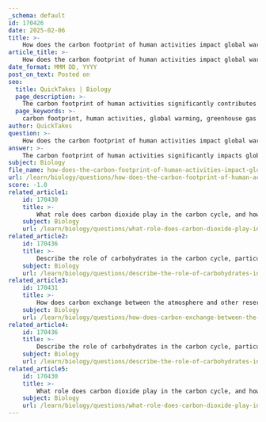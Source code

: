 ```yaml
---
_schema: default
id: 170426
date: 2025-02-06
title: >-
    How does the carbon footprint of human activities impact global warming?
article_title: >-
    How does the carbon footprint of human activities impact global warming?
date_format: MMM DD, YYYY
post_on_text: Posted on
seo:
  title: QuickTakes | Biology
  page_description: >-
    The carbon footprint of human activities significantly contributes to global warming by increasing greenhouse gas emissions, enhancing the greenhouse effect, disrupting the carbon cycle, and impacting ecosystems.
  page_keywords: >-
    carbon footprint, human activities, global warming, greenhouse gas emissions, fossil fuels, deforestation, greenhouse effect, climate change, biodiversity, ecosystems, carbon cycle, mitigation efforts, renewable energy, carbon capture, sustainable land use
author: QuickTakes
question: >-
    How does the carbon footprint of human activities impact global warming?
answer: >-
    The carbon footprint of human activities significantly impacts global warming through several interconnected processes. Here’s a detailed explanation of how this occurs:\n\n1. **Increased Greenhouse Gas Emissions**: Human activities, particularly the burning of fossil fuels (such as coal, oil, and natural gas) and deforestation, lead to a substantial increase in atmospheric carbon dioxide ($CO_2$) levels. These activities release large amounts of carbon that were previously stored in geological formations and forests into the atmosphere.\n\n2. **Enhanced Greenhouse Effect**: The increase in $CO_2$ and other greenhouse gases (like methane and nitrous oxide) enhances the natural greenhouse effect. Normally, greenhouse gases trap heat from the sun, keeping the Earth warm enough to support life. However, the excess greenhouse gases trap more heat, leading to a rise in global temperatures.\n\n3. **Global Temperature Rise**: As the concentration of greenhouse gases increases, the average global temperature rises. This warming has far-reaching consequences, including altered weather patterns, increased frequency and severity of extreme weather events (such as hurricanes, droughts, and floods), and melting polar ice caps, which contribute to rising sea levels.\n\n4. **Impact on Ecosystems**: The changes in climate due to increased global temperatures affect ecosystems and biodiversity. Many species struggle to adapt to the rapid changes, leading to shifts in habitats and potential extinctions.\n\n5. **Carbon Cycle Disruption**: Human activities disrupt the natural carbon cycle. For instance, deforestation not only releases stored carbon but also reduces the number of trees available to absorb $CO_2$ through photosynthesis, further exacerbating the problem. The carbon cycle involves the movement of carbon between various reservoirs (atmosphere, oceans, soil, and living organisms), and human activities alter these fluxes, leading to an imbalance.\n\n6. **Mitigation Efforts**: To combat the impacts of human-induced carbon emissions, various strategies are being implemented. These include transitioning to renewable energy sources, enhancing energy efficiency, and developing carbon capture and storage technologies. Additionally, efforts to reduce the carbon footprint, such as planting trees and promoting sustainable land use, are crucial for mitigating climate change.\n\nIn summary, the carbon footprint of human activities contributes to global warming by increasing greenhouse gas concentrations in the atmosphere, enhancing the greenhouse effect, and disrupting the natural carbon cycle. Addressing these emissions is critical for mitigating climate change and its associated effects on ecosystems and human societies.
subject: Biology
file_name: how-does-the-carbon-footprint-of-human-activities-impact-global-warming.md
url: /learn/biology/questions/how-does-the-carbon-footprint-of-human-activities-impact-global-warming
score: -1.0
related_article1:
    id: 170430
    title: >-
        What role does carbon dioxide play in the carbon cycle, and how is its atmospheric concentration measured?
    subject: Biology
    url: /learn/biology/questions/what-role-does-carbon-dioxide-play-in-the-carbon-cycle-and-how-is-its-atmospheric-concentration-measured
related_article2:
    id: 170436
    title: >-
        Describe the role of carbohydrates in the carbon cycle, particularly in photosynthesis.
    subject: Biology
    url: /learn/biology/questions/describe-the-role-of-carbohydrates-in-the-carbon-cycle-particularly-in-photosynthesis
related_article3:
    id: 170431
    title: >-
        How does carbon exchange between the atmosphere and other reservoirs affect the climate?
    subject: Biology
    url: /learn/biology/questions/how-does-carbon-exchange-between-the-atmosphere-and-other-reservoirs-affect-the-climate
related_article4:
    id: 170436
    title: >-
        Describe the role of carbohydrates in the carbon cycle, particularly in photosynthesis.
    subject: Biology
    url: /learn/biology/questions/describe-the-role-of-carbohydrates-in-the-carbon-cycle-particularly-in-photosynthesis
related_article5:
    id: 170430
    title: >-
        What role does carbon dioxide play in the carbon cycle, and how is its atmospheric concentration measured?
    subject: Biology
    url: /learn/biology/questions/what-role-does-carbon-dioxide-play-in-the-carbon-cycle-and-how-is-its-atmospheric-concentration-measured
---
```


&nbsp;